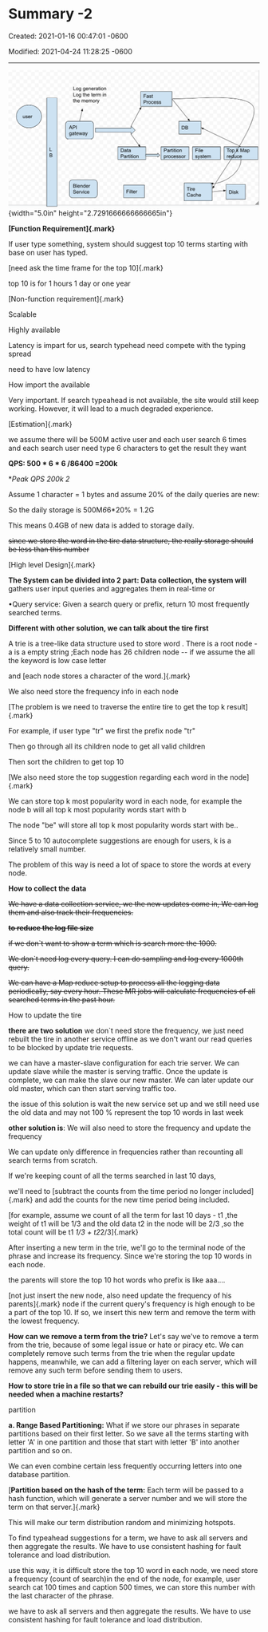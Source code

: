 # Summary -2 

Created: 2021-01-16 00:47:01 -0600

Modified: 2021-04-24 11:28:25 -0600

---

![Log generation Log the term in the memory user API gateway Blender Service Fast Process DB Partition rocessor Data Partition Filter File s stem Tire Cache Top Map Disk ](../../media/Steam^JCollection-Typehead-Summary--2-image1.png){width="5.0in" height="2.7291666666666665in"}











**[Function Requirement]{.mark}**

If user type something, system should suggest top 10 terms starting with base on user has typed.

[need ask the time frame for the top 10]{.mark}

top 10 is for 1 hours 1 day or one year

[Non-function requirement]{.mark}

Scalable

Highly available

Latency is impart for us, search typehead need compete with the typing spread

need to have low latency

How import the available

Very important. If search typeahead is not available, the site would still keep working. However, it will lead to a much degraded experience.



[Estimation]{.mark}

we assume there will be 500M active user and each user search 6 times and each search user need type 6 characters to get the result they want



**QPS: 500 * 6 * 6 /86400 =200k**

**Peak QPS 200k *2**



Assume 1 character = 1 bytes and assume 20% of the daily queries are new:

So the daily storage is 500M*6*6*20% = 1.2G

﻿This means 0.4GB of new data is added to storage daily.



~~since we store the word in the tire data structure, the really storage should be less than this number~~

[High level Design]{.mark}



**The System can be divided into 2 part: Data collection, the system will** ﻿gathers user input queries and aggregates them in real-time or





﻿•Query service: Given a search query or prefix, return 10 most frequently searched terms.



**Different with other solution, we can talk about the tire first**

A trie is a tree-like data structure used to store word . There is a root node - a is a empty string ;Each node has 26 children node -- if we assume the all the keyword is low case letter



and [each node stores a character of the word.]{.mark}



We also need store the frequency info in each node

[The problem is we need to traverse the entire tire to get the top k result]{.mark}



For example, if user type "tr" we first the prefix node "tr"

Then go through all its children node to get all valid children

Then sort the children to get top 10



[We also need store the top suggestion regarding each word in the node]{.mark}

We can store top k most popularity word in each node, for example the node b will all top k most popularity words start with b

The node "be" will store all top k most popularity words start with be..



Since 5 to 10 autocomplete suggestions are enough for users, k is a relatively small number.



The problem of this way is need a lot of space to store the words at every node.







**How to collect the data**

~~We have a data collection service, we the new updates come in, We can log them and also track their frequencies.~~

**~~to reduce the log file size~~**

~~if we don`t want to show a term which is search more the 1000.~~

~~We don`t need log every query. I can do sampling and log every 1000th query.~~

~~We can have a Map reduce setup to process all the logging data periodically, say every hour. These MR jobs will calculate frequencies of all searched terms in the past hour.~~

How to update the tire

**there are two solution** we don`t need store the frequency, we just need rebuilt the tire in another service offline as we don't want our read queries to be blocked by update trie requests.

we can have a master-slave configuration for each trie server. We can update slave while the master is serving traffic. Once the update is complete, we can make the slave our new master. We can later update our old master, which can then start serving traffic too.

the issue of this solution is wait the new service set up and we still need use the old data and may not 100 % represent the top 10 words in last week



**other solution is**: We will also need to store the frequency and update the frequency

We can update only difference in frequencies rather than recounting all search terms from scratch.

If we're keeping count of all the terms searched in last 10 days,

we'll need to [subtract the counts from the time period no longer included]{.mark} and add the counts for the new time period being included.

[for example, assume we count of all the term for last 10 days - t1 ,the weight of t1 will be 1/3 and the old data t2 in the node will be 2/3 ,so the total count will be t1 *1/3 + t2*2/3]{.mark}

After inserting a new term in the trie, we'll go to the terminal node of the phrase and increase its frequency. Since we're storing the top 10 words in each node.

the parents will store the top 10 hot words who prefix is like aaa....

[not just insert the new node, also need update the frequency of his parents]{.mark} node if the current query's frequency is high enough to be a part of the top 10. If so, we insert this new term and remove the term with the lowest frequency.

**How can we remove a term from the trie?** Let's say we've to remove a term from the trie, because of some legal issue or hate or piracy etc. We can completely remove such terms from the trie when the regular update happens, meanwhile, we can add a filtering layer on each server, which will remove any such term before sending them to users.

**How to store trie in a file so that we can rebuild our trie easily - this will be needed when a machine restarts?**

partition

**a. Range Based Partitioning:** What if we store our phrases in separate partitions based on their first letter. So we save all the terms starting with letter 'A' in one partition and those that start with letter 'B' into another partition and so on.

We can even combine certain less frequently occurring letters into one database partition.

[**Partition based on the hash of the term:** Each term will be passed to a hash function, which will generate a server number and we will store the term on that server.]{.mark}

This will make our term distribution random and minimizing hotspots.

To find typeahead suggestions for a term, we have to ask all servers and then aggregate the results. We have to use consistent hashing for fault tolerance and load distribution.

use this way, it is difficult store the top 10 word in each node, we need store a frequency (count of search)in the end of the node, for example, user search cat 100 times and caption 500 times, we can store this number with the last character of the phrase.

we have to ask all servers and then aggregate the results. We have to use consistent hashing for fault tolerance and load distribution.

